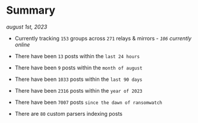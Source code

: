 
# Summary
_august 1st, 2023_

- Currently tracking `153` groups across `271` relays & mirrors - _`106` currently online_

- There have been `13` posts within the `last 24 hours`

- There have been `9` posts within the `month of august`

- There have been `1033` posts within the `last 90 days`

- There have been `2316` posts within the `year of 2023`

- There have been `7007` posts `since the dawn of ransomwatch`

- There are `80` custom parsers indexing posts

